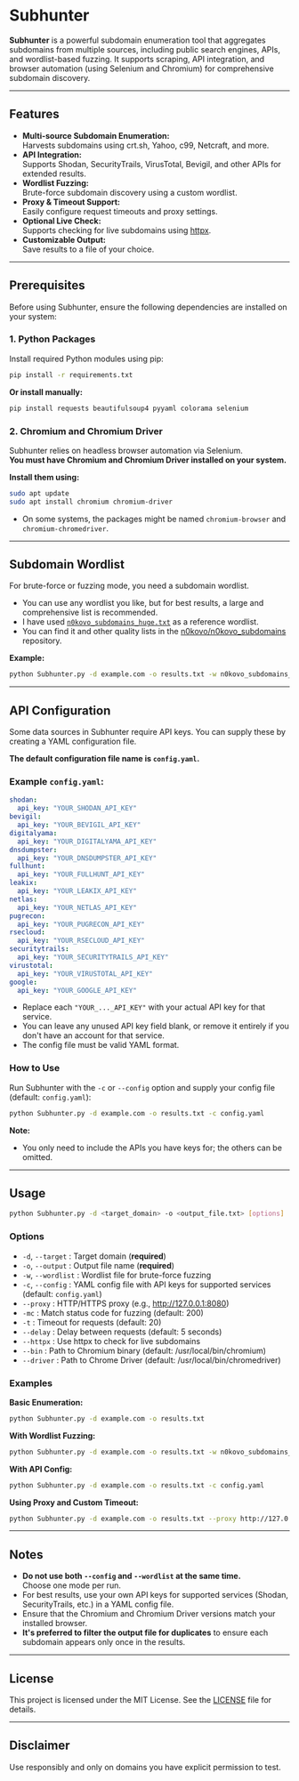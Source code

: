 # Subhunter

**Subhunter** is a powerful subdomain enumeration tool that aggregates subdomains from multiple sources, including public search engines, APIs, and wordlist-based fuzzing. It supports scraping, API integration, and browser automation (using Selenium and Chromium) for comprehensive subdomain discovery.

---

## Features

- **Multi-source Subdomain Enumeration:**  
  Harvests subdomains using crt.sh, Yahoo, c99, Netcraft, and more.
- **API Integration:**  
  Supports Shodan, SecurityTrails, VirusTotal, Bevigil, and other APIs for extended results.
- **Wordlist Fuzzing:**  
  Brute-force subdomain discovery using a custom wordlist.
- **Proxy & Timeout Support:**  
  Easily configure request timeouts and proxy settings.
- **Optional Live Check:**  
  Supports checking for live subdomains using [httpx](https://github.com/projectdiscovery/httpx).
- **Customizable Output:**  
  Save results to a file of your choice.

---

## Prerequisites

Before using Subhunter, ensure the following dependencies are installed on your system:

### 1. Python Packages

Install required Python modules using pip:

```bash
pip install -r requirements.txt
```

**Or install manually:**

```bash
pip install requests beautifulsoup4 pyyaml colorama selenium
```

### 2. Chromium and Chromium Driver

Subhunter relies on headless browser automation via Selenium.  
**You must have Chromium and Chromium Driver installed on your system.**

**Install them using:**

```bash
sudo apt update
sudo apt install chromium chromium-driver
```

- On some systems, the packages might be named `chromium-browser` and `chromium-chromedriver`.

---

## Subdomain Wordlist

For brute-force or fuzzing mode, you need a subdomain wordlist.

- You can use any wordlist you like, but for best results, a large and comprehensive list is recommended.
- I have used [`n0kovo_subdomains_huge.txt`](https://github.com/n0kovo/n0kovo_subdomains/blob/main/n0kovo_subdomains_huge.txt) as a reference wordlist.
- You can find it and other quality lists in the [n0kovo/n0kovo_subdomains](https://github.com/n0kovo/n0kovo_subdomains) repository.

**Example:**
```bash
python Subhunter.py -d example.com -o results.txt -w n0kovo_subdomains_huge.txt
```

---

## API Configuration

Some data sources in Subhunter require API keys. You can supply these by creating a YAML configuration file.

**The default configuration file name is `config.yaml`.**

### Example `config.yaml`:

```yaml
shodan:
  api_key: "YOUR_SHODAN_API_KEY"
bevigil:
  api_key: "YOUR_BEVIGIL_API_KEY"
digitalyama:
  api_key: "YOUR_DIGITALYAMA_API_KEY"
dnsdumpster:
  api_key: "YOUR_DNSDUMPSTER_API_KEY"
fullhunt:
  api_key: "YOUR_FULLHUNT_API_KEY"
leakix:
  api_key: "YOUR_LEAKIX_API_KEY"
netlas:
  api_key: "YOUR_NETLAS_API_KEY"
pugrecon:
  api_key: "YOUR_PUGRECON_API_KEY"
rsecloud:
  api_key: "YOUR_RSECLOUD_API_KEY"
securitytrails:
  api_key: "YOUR_SECURITYTRAILS_API_KEY"
virustotal:
  api_key: "YOUR_VIRUSTOTAL_API_KEY"
google:
  api_key: "YOUR_GOOGLE_API_KEY"
```

- Replace each `"YOUR_..._API_KEY"` with your actual API key for that service.
- You can leave any unused API key field blank, or remove it entirely if you don't have an account for that service.
- The config file must be valid YAML format.

### How to Use

Run Subhunter with the `-c` or `--config` option and supply your config file (default: `config.yaml`):

```bash
python Subhunter.py -d example.com -o results.txt -c config.yaml
```

**Note:**  
- You only need to include the APIs you have keys for; the others can be omitted.

---

## Usage

```bash
python Subhunter.py -d <target_domain> -o <output_file.txt> [options]
```

### **Options**

- `-d`, `--target`      : Target domain (**required**)
- `-o`, `--output`      : Output file name (**required**)
- `-w`, `--wordlist`    : Wordlist file for brute-force fuzzing
- `-c`, `--config`      : YAML config file with API keys for supported services (default: `config.yaml`)
- `--proxy`             : HTTP/HTTPS proxy (e.g., http://127.0.0.1:8080)
- `-mc`                 : Match status code for fuzzing (default: 200)
- `-t`                  : Timeout for requests (default: 20)
- `--delay`             : Delay between requests (default: 5 seconds)
- `--httpx`             : Use httpx to check for live subdomains
- `--bin`               : Path to Chromium binary (default: /usr/local/bin/chromium)
- `--driver`            : Path to Chrome Driver (default: /usr/local/bin/chromedriver)

### **Examples**

**Basic Enumeration:**
```bash
python Subhunter.py -d example.com -o results.txt
```

**With Wordlist Fuzzing:**
```bash
python Subhunter.py -d example.com -o results.txt -w n0kovo_subdomains_huge.txt
```

**With API Config:**
```bash
python Subhunter.py -d example.com -o results.txt -c config.yaml
```

**Using Proxy and Custom Timeout:**
```bash
python Subhunter.py -d example.com -o results.txt --proxy http://127.0.0.1:8080 -t 10
```

---

## Notes

- **Do not use both `--config` and `--wordlist` at the same time.**  
  Choose one mode per run.
- For best results, use your own API keys for supported services (Shodan, SecurityTrails, etc.) in a YAML config file.
- Ensure that the Chromium and Chromium Driver versions match your installed browser.
- **It's preferred to filter the output file for duplicates** to ensure each subdomain appears only once in the results.

---

## License

This project is licensed under the MIT License. See the [LICENSE](LICENSE) file for details.

---

## Disclaimer

Use responsibly and only on domains you have explicit permission to test.